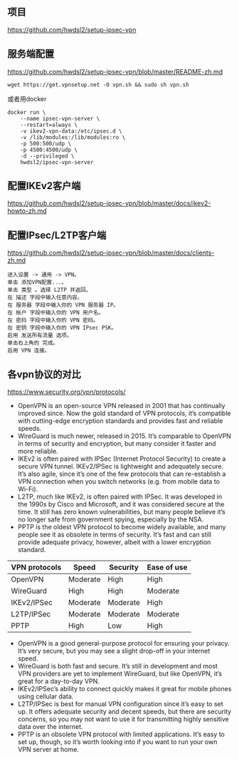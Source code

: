 ## 项目

https://github.com/hwdsl2/setup-ipsec-vpn

## 服务端配置

https://github.com/hwdsl2/setup-ipsec-vpn/blob/master/README-zh.md

```
wget https://get.vpnsetup.net -O vpn.sh && sudo sh vpn.sh
```

或者用docker

```
docker run \
    --name ipsec-vpn-server \
    --restart=always \
    -v ikev2-vpn-data:/etc/ipsec.d \
    -v /lib/modules:/lib/modules:ro \
    -p 500:500/udp \
    -p 4500:4500/udp \
    -d --privileged \
    hwdsl2/ipsec-vpn-server
```

## 配置IKEv2客户端

https://github.com/hwdsl2/setup-ipsec-vpn/blob/master/docs/ikev2-howto-zh.md

## 配置IPsec/L2TP客户端

https://github.com/hwdsl2/setup-ipsec-vpn/blob/master/docs/clients-zh.md

```
进入设置 -> 通用 -> VPN。
单击 添加VPN配置...。
单击 类型 。选择 L2TP 并返回。
在 描述 字段中输入任意内容。
在 服务器 字段中输入你的 VPN 服务器 IP。
在 帐户 字段中输入你的 VPN 用户名。
在 密码 字段中输入你的 VPN 密码。
在 密钥 字段中输入你的 VPN IPsec PSK。
启用 发送所有流量 选项。
单击右上角的 完成。
启用 VPN 连接。
```

## 各vpn协议的对比

https://www.security.org/vpn/protocols/

- OpenVPN is an open-source VPN released in 2001 that has continually improved since. Now the gold standard of VPN protocols, it’s compatible with cutting-edge encryption standards and provides fast and reliable speeds.
- WireGuard is much newer, released in 2015. It’s comparable to OpenVPN in terms of security and encryption, but many consider it faster and more reliable.
- IKEv2 is often paired with IPSec (Internet Protocol Security) to create a secure VPN tunnel. IKEv2/IPSec is lightweight and adequately secure. It’s also agile, since it’s one of the few protocols that can re-establish a VPN connection when you switch networks (e.g. from mobile data to Wi-Fi).
- L2TP, much like IKEv2, is often paired with IPSec. It was developed in the 1990s by Cisco and Microsoft, and it was considered secure at the time. It still has zero known vulnerabilities, but many people believe it’s no longer safe from government spying, especially by the NSA.
- PPTP is the oldest VPN protocol to become widely available, and many people see it as obsolete in terms of security. It’s fast and can still provide adequate privacy, however, albeit with a lower encryption standard.

| VPN protocols | Speed | Security | Ease of use |
|--|--|--|--|
| OpenVPN | Moderate | High | High |
| WireGuard | High | High | Moderate |
| IKEv2/IPSec | Moderate | Moderate | High |
| L2TP/IPSec | Moderate | Moderate | Moderate |
| PPTP | High | Low | High |

- OpenVPN is a good general-purpose protocol for ensuring your privacy. It’s very secure, but you may see a slight drop-off in your internet speed.
- WireGuard is both fast and secure. It’s still in development and most VPN providers are yet to implement WireGuard, but like OpenVPN, it’s great for a day-to-day VPN.
- IKEv2/IPSec’s ability to connect quickly makes it great for mobile phones using cellular data.
- L2TP/IPSec is best for manual VPN configuration since it’s easy to set up. It offers adequate security and decent speeds, but there are security concerns, so you may not want to use it for transmitting highly sensitive data over the internet.
- PPTP is an obsolete VPN protocol with limited applications. It’s easy to set up, though, so it’s worth looking into if you want to run your own VPN server at home.